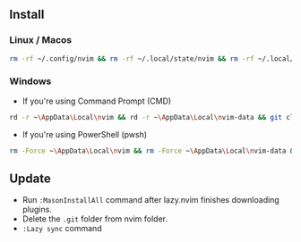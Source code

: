 ## Install
### Linux / Macos
```sh
rm -rf ~/.config/nvim && rm -rf ~/.local/state/nvim && rm -rf ~/.local/share/nvim && git clone https://github.com/linhluonleo/neovim-config.git ~/.config/nvim && nvim
```
### Windows
- If you're using Command Prompt (CMD)
```sh
rd -r ~\AppData\Local\nvim && rd -r ~\AppData\Local\nvim-data && git clone https://github.com/linhluonleo/neovim-config.git %USERPROFILE%\AppData\Local\nvim && nvim
```
- If you're using PowerShell (pwsh)
```sh
rm -Force ~\AppData\Local\nvim && rm -Force ~\AppData\Local\nvim-data && git clone https://github.com/linhluonleo/neovim-config.git $ENV:USERPROFILE\AppData\Local\nvim && nvim
```
## Update
- Run `:MasonInstallAll` command after lazy.nvim finishes downloading plugins.
- Delete the `.git` folder from nvim folder.
- `:Lazy sync` command
